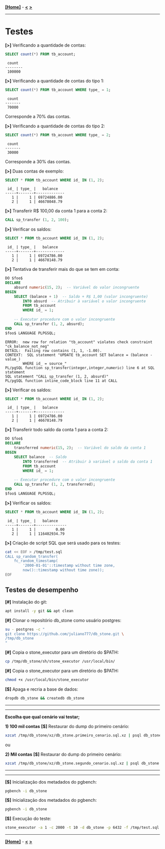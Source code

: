 [**[Home]**](../README.md "Página inicial") - 
[**<**](05_proc_func.md "Criação de procedures e funções")
[**>**](07_results.md "Resultados")

---

# Testes

**[>]** Verificando a quantidade de contas:
```sql
SELECT count(*) FROM tb_account;
```
```
 count  
--------
 100000
```

**[>]** Verificando a quantidade de contas do tipo 1:
```sql
SELECT count(*) FROM tb_account WHERE type_ = 1;
```
```
 count 
-------
 70000
```  
Corresponde a 70% das contas.

**[>]** Verificando a quantidade de contas do tipo 2:
```sql
SELECT count(*) FROM tb_account WHERE type_ = 2;
```
```
 count 
-------
 30000
```
Corresponde a 30% das contas.  

**[>]** Duas contas de exemplo:
```sql
SELECT * FROM tb_account WHERE id_ IN (1, 2);
```
```
 id_ | type_ |   balance   
-----+-------+-------------
   1 |     1 | 69724886.00
   2 |     1 | 46678048.79
```  

**[>]** Transferir R$ 100,00 da conta 1 para a conta 2:
```sql
CALL sp_transfer (1, 2, 100);
```  

**[>]** Verificar os saldos:
```sql
SELECT * FROM tb_account WHERE id_ IN (1, 2);
```
```
 id_ | type_ |   balance   
-----+-------+-------------
   1 |     1 | 69724786.00
   2 |     1 | 46678148.79
```

**[>]** Tentativa de transferir mais do que se tem em conta:
```sql
DO $foo$
DECLARE 
    absurd numeric(15, 2);  -- Variável do valor incongruente
BEGIN
    SELECT (balance + 1)  -- Saldo + R$ 1,00 (valor incongruente)
        INTO absurd  -- Atribuir à variável o valor incongruente
        FROM tb_account
        WHERE id_ = 1;
    
    -- Executar procedure com o valor incongruente
    CALL sp_transfer (1, 2, absurd);
END 
$foo$ LANGUAGE PLPGSQL;
```
```
ERROR:  new row for relation "tb_account" violates check constraint "ck_balance_not_neg"
DETAIL:  Failing row contains (1, 1, -1.00).
CONTEXT:  SQL statement "UPDATE tb_account SET balance = (balance - value_)
        WHERE id_ = source_"
PL/pgSQL function sp_transfer(integer,integer,numeric) line 6 at SQL statement
SQL statement "CALL sp_transfer (1, 2, absurd)"
PL/pgSQL function inline_code_block line 11 at CALL
```  

**[>]** Verificar os saldos:
```sql
SELECT * FROM tb_account WHERE id_ IN (1, 2);
```
```
 id_ | type_ |   balance   
-----+-------+-------------
   1 |     1 | 69724786.00
   2 |     1 | 46678148.79
```  

**[>]** Transferir todo saldo da conta 1 para a conta 2:
```sql
DO $foo$
DECLARE 
    transferred numeric(15, 2);  -- Variável do saldo da conta 1
BEGIN
    SELECT balance  -- Saldo
        INTO transferred  -- Atribuir à variável o saldo da conta 1
        FROM tb_account
        WHERE id_ = 1;
    
    -- Executar procedure com o valor incongruente
    CALL sp_transfer (1, 2, transferred);
END 
$foo$ LANGUAGE PLPGSQL;
```  

**[>]** Verificar os saldos:
```sql
SELECT * FROM tb_account WHERE id_ IN (1, 2);
```
```
 id_ | type_ |   balance    
-----+-------+--------------
   1 |     1 |         0.00
   2 |     1 | 116402934.79
```

**[>]** Criação de script SQL que será usado para os testes:
```bash
cat << EOF > /tmp/test.sql
CALL sp_random_transfer(
	fc_random_timestamp(
		'2000-01-01'::timestamp without time zone,
		now()::timestamp without time zone));
EOF
```

## Testes de desempenho 

**[#]** Instalação do git:
```bash
apt install -y git && apt clean
```

**[#]** Clonar o repositório db_stone como usuário postgres:
```bash
su - postgres -c "
git clone https://github.com/juliano777/db_stone.git \
/tmp/db_stone
"
```

**[#]** Copia o stone_executor para um diretório do $PATH:
```bash
cp /tmp/db_stone/sh/stone_executor /usr/local/bin/
```

**[#]** Copia o stone_executor para um diretório do $PATH:
```bash
chmod +x /usr/local/bin/stone_executor
```

**[$]** Apaga e recria a base de dados:
```bash
dropdb db_stone && createdb db_stone
```

<hr />  
<hr />

**Escolha que qual cenário vai testar;**

**1) 100 mil contas**
**[$]** Restaurar do dump do primeiro cenário:
```bash
xzcat /tmp/db_stone/xz/db_stone.primeiro_cenario.sql.xz | psql db_stone
```

ou

**2) Mil contas**
**[$]** Restaurar do dump do primeiro cenário:
```bash
xzcat /tmp/db_stone/xz/db_stone.segundo_cenario.sql.xz | psql db_stone
```
<hr />  
<hr />


**[$]** Inicialização dos metadados do pgbench:
```bash
pgbench -i db_stone
```


**[$]** Inicialização dos metadados do pgbench:
```bash
pgbench -i db_stone
```

**[$]** Execução do teste:
```bash
stone_executor -a 1 -c 2000 -t 10 -d db_stone -p 6432 -f /tmp/test.sql
```


---

[**[Home]**](../README.md "Página inicial") - 
[**<**](05_proc_func.md "Criação de procedures e funções")
[**>**](07_results.md "Resultados")
